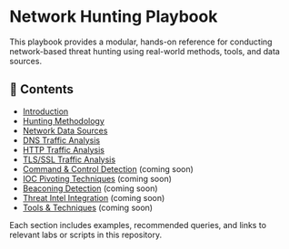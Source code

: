 # Network Hunting Playbook

This playbook provides a modular, hands-on reference for conducting network-based threat hunting using real-world methods, tools, and data sources.

## 📘 Contents

- [Introduction](00_intro.md)
- [Hunting Methodology](01_hunting_methodology.md)
- [Network Data Sources](02_data_sources.md)
- [DNS Traffic Analysis](03_dns_traffic.md)
- [HTTP Traffic Analysis](04_http_traffic.md)
- [TLS/SSL Traffic Analysis](05_tls_ssl_traffic.md)
- [Command & Control Detection](06_c2_detection.md) (coming soon)
- [IOC Pivoting Techniques](07_ioc_pivoting.md)  (coming soon)
- [Beaconing Detection](08_beaconing_detection.md)  (coming soon)
- [Threat Intel Integration](09_threat_intel_integration.md)  (coming soon)
- [Tools & Techniques](10_tool_usage.md)  (coming soon)

Each section includes examples, recommended queries, and links to relevant labs or scripts in this repository.
